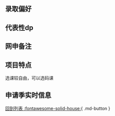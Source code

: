 ## 录取偏好

## 代表性dp

## 网申备注

## 项目特点
选课较自由，可以选码课
## 申请季实时信息

[回到列表 :fontawesome-solid-house:](选校梯度.md){ .md-button }

